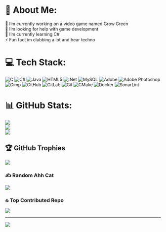 # 💫 About Me:
🔭 I’m currently working on a video game named Grow Green<br>🤝 I’m looking for help with game development<br>🌱 I’m currently learning C#<br>⚡ Fun fact im clubbing a lot and hear techno


# 💻 Tech Stack:
![C](https://img.shields.io/badge/c-%2300599C.svg?style=for-the-badge&logo=c&logoColor=white) ![C#](https://img.shields.io/badge/c%23-%23239120.svg?style=for-the-badge&logo=csharp&logoColor=white) ![Java](https://img.shields.io/badge/java-%23ED8B00.svg?style=for-the-badge&logo=openjdk&logoColor=white) ![HTML5](https://img.shields.io/badge/html5-%23E34F26.svg?style=for-the-badge&logo=html5&logoColor=white) ![.Net](https://img.shields.io/badge/.NET-5C2D91?style=for-the-badge&logo=.net&logoColor=white) ![MySQL](https://img.shields.io/badge/mysql-4479A1.svg?style=for-the-badge&logo=mysql&logoColor=white) ![Adobe](https://img.shields.io/badge/adobe-%23FF0000.svg?style=for-the-badge&logo=adobe&logoColor=white) ![Adobe Photoshop](https://img.shields.io/badge/adobe%20photoshop-%2331A8FF.svg?style=for-the-badge&logo=adobe%20photoshop&logoColor=white) ![Gimp](https://img.shields.io/badge/Gimp-657D8B?style=for-the-badge&logo=gimp&logoColor=FFFFFF) ![GitHub](https://img.shields.io/badge/github-%23121011.svg?style=for-the-badge&logo=github&logoColor=white) ![GitLab](https://img.shields.io/badge/gitlab-%23181717.svg?style=for-the-badge&logo=gitlab&logoColor=white) ![Git](https://img.shields.io/badge/git-%23F05033.svg?style=for-the-badge&logo=git&logoColor=white) ![CMake](https://img.shields.io/badge/CMake-%23008FBA.svg?style=for-the-badge&logo=cmake&logoColor=white) ![Docker](https://img.shields.io/badge/docker-%230db7ed.svg?style=for-the-badge&logo=docker&logoColor=white) ![SonarLint](https://img.shields.io/badge/SonarLint-CB2029?style=for-the-badge&logo=SONARLINT&logoColor=white)
# 📊 GitHub Stats:
![](https://github-readme-stats.vercel.app/api?username=AuriomTex&theme=dark&hide_border=false&include_all_commits=false&count_private=false)<br/>
![](https://github-readme-streak-stats.herokuapp.com/?user=AuriomTex&theme=dark&hide_border=false)<br/>
![](https://github-readme-stats.vercel.app/api/top-langs/?username=AuriomTex&theme=dark&hide_border=false&include_all_commits=false&count_private=false&layout=compact)

## 🏆 GitHub Trophies
![](https://github-profile-trophy.vercel.app/?username=AuriomTex&theme=radical&no-frame=false&no-bg=true&margin-w=4)

### ✍️ Random Ahh Cat
![]([https://quotes-github-readme.vercel.app/api?type=horizontal&theme=radical](http://randomcatgenerator.com))

### 🔝 Top Contributed Repo
![](https://github-contributor-stats.vercel.app/api?username=AuriomTex&limit=5&theme=dark&combine_all_yearly_contributions=true)

---
[![](https://visitcount.itsvg.in/api?id=AuriomTex&icon=0&color=0)](https://visitcount.itsvg.in)

<!-- Proudly created with GPRM ( https://gprm.itsvg.in ) -->
